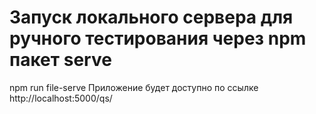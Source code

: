 
# Запуск локального сервера для ручного тестирования через npm пакет serve
npm run file-serve
Приложение будет доступно по ссылке http://localhost:5000/qs/